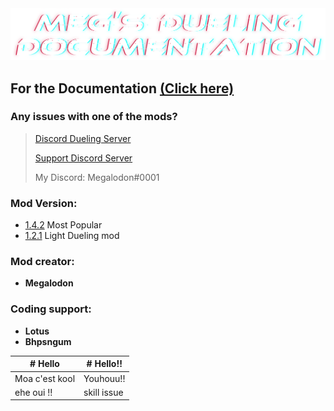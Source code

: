 <div align="center">
    <a href="https://megalodon-dueling.notion.site/megalodon-dueling/Meg-s-dueling-Documentation-14fded21b2e648039ed441fc13fb7431?v=5fad1d643458413bbc09149b9cf8c6e4">
        <img src="https://github.com/TheGreatMegalodon/Dueling-Component/blob/main/Megs_Dueling_Images_readme/ccca5aa0d97129436edbe864a8b1d47e_tab2.png" width="1000" alt="Megalodons dueling image">
    </a>
</div>

## For the Documentation [(Click here)](https://megalodon-dueling.notion.site/megalodon-dueling/Meg-s-dueling-Documentation-14fded21b2e648039ed441fc13fb7431)

### Any issues with one of the mods?
> [Discord Dueling Server](https://discord.gg/MF7zwS89TU)
> 
> [Support Discord Server](https://discord.gg/KXvCq4N)
> 
> My Discord: Megalodon#0001

### Mod Version: 
* [1.4.2](https://github.com/TheGreatMegalodon/Megalodon-s-dueling-code/blob/main/Meg's%20Dueling%20Official.js) Most Popular
* [1.2.1](https://github.com/TheGreatMegalodon/Megalodon-s-dueling-code/blob/main/Meg's%20Dueling%20(Light%20Version).js) Light Dueling mod

### Mod creator: 
* **Megalodon**

### Coding support:
* **Lotus**
* **Bhpsngum**

| # Hello | # Hello!! |
| - | - |
| Moa c'est kool | Youhouu!! |
| ehe oui !! | skill issue |
